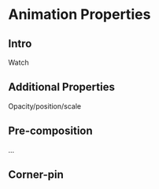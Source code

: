 
# Animation Properties

## Intro

Watch

## Additional Properties

Opacity/position/scale

## Pre-composition

...

## Corner-pin